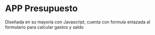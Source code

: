 <h1>APP Presupuesto</h1>
<p>Diseñada en su mayoría con Javascript, cuenta con formula enlazada al formulario para calcular gastos y saldo</p>